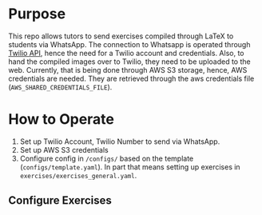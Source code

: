 # Purpose
This repo allows tutors to send exercises compiled through LaTeX to students via WhatsApp.
The connection to Whatsapp is operated through [Twilio API](https://www.twilio.com/docs/iam/test-credentials#maincontent), hence the need for a Twilio account and credentials.
Also, to hand the compiled images over to Twilio, they need to be uploaded to the web.
Currently, that is being done through AWS S3 storage, hence, AWS credentials are needed. They are retrieved through the aws credentials file (`AWS_SHARED_CREDENTIALS_FILE`).

# How to Operate
1. Set up Twilio Account, Twilio Number to send via WhatsApp.
2. Set up AWS S3 credentials
3. Configure config in `/configs/` based on the template (`configs/template.yaml`). In part that means setting up exercises in `exercises/exercises_general.yaml`.
## Configure Exercises
